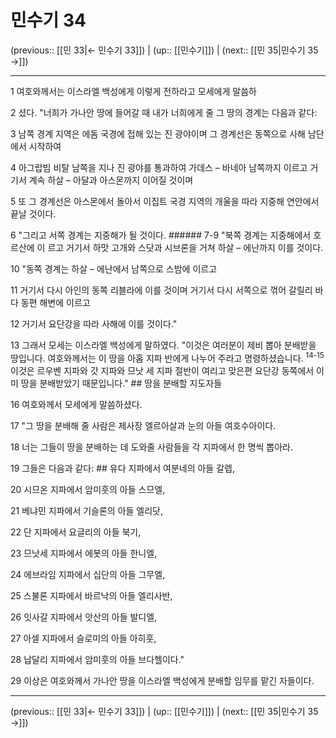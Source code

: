 # 민수기 34

(previous:: [[민 33|← 민수기 33]]) | (up:: [[민수기]]) | (next:: [[민 35|민수기 35 →]])

***




1 
여호와께서는 이스라엘 백성에게 이렇게 전하라고 모세에게 말씀하 



2 
셨다. "너희가 가나안 땅에 들어갈 때 내가 너희에게 줄 그 땅의 경계는 다음과 같다: 



3 
남쪽 경계 지역은 에돔 국경에 접해 있는 진 광야이며 그 경계선은 동쪽으로 사해 남단에서 시작하여 



4 
아그랍빔 비탈 남쪽을 지나 진 광야를 통과하여 가데스 – 바네아 남쪽까지 이르고 거기서 계속 하살 – 아달과 아스몬까지 이어질 것이며 



5 
또 그 경계선은 아스몬에서 돌아서 이집트 국경 지역의 개울을 따라 지중해 연안에서 끝날 것이다. 



6 
"그리고 서쪽 경계는 지중해가 될 것이다. ###### 7-9 "북쪽 경계는 지중해에서 호르산에 이 르고 거기서 하맛 고개와 스닷과 시브론을 거쳐 하살 – 에난까지 이를 것이다. 



10 
"동쪽 경계는 하살 – 에난에서 남쪽으로 스밤에 이르고 



11 
거기서 다시 아인의 동쪽 리블라에 이를 것이며 거기서 다시 서쪽으로 꺾어 갈릴리 바다 동편 해변에 이르고 



12 
거기서 요단강을 따라 사해에 이를 것이다." 



13 
그래서 모세는 이스라엘 백성에게 말하였다. "이것은 여러분이 제비 뽑아 분배받을 땅입니다. 여호와께서는 이 땅을 아홉 지파 반에게 나누어 주라고 명령하셨습니다. <sup class="versenum">14-15</sup>이것은 르우벤 지파와 갓 지파와 므낫 세 지파 절반이 여리고 맞은편 요단강 동쪽에서 이미 땅을 분배받았기 때문입니다." ## 땅을 분배할 지도자들 



16 
여호와께서 모세에게 말씀하셨다. 



17 
"그 땅을 분배해 줄 사람은 제사장 엘르아살과 눈의 아들 여호수아이다. 



18 
너는 그들이 땅을 분배하는 데 도와줄 사람들을 각 지파에서 한 명씩 뽑아라. 



19 
그들은 다음과 같다: ## 유다 지파에서 여분네의 아들 갈렙, 



20 
시므온 지파에서 암미훗의 아들 스므엘, 



21 
베냐민 지파에서 기슬론의 아들 엘리닷, 



22 
단 지파에서 요글리의 아들 북기, 



23 
므낫세 지파에서 에봇의 아들 한니엘, 



24 
에브라임 지파에서 십단의 아들 그무엘, 



25 
스불론 지파에서 바르낙의 아들 엘리사반, 



26 
잇사갈 지파에서 앗산의 아들 발디엘, 



27 
아셀 지파에서 슬로미의 아들 아히훗, 



28 
납달리 지파에서 암미훗의 아들 브다헬이다." 



29 
이상은 여호와께서 가나안 땅을 이스라엘 백성에게 분배할 임무를 맡긴 자들이다.

***

(previous:: [[민 33|← 민수기 33]]) | (up:: [[민수기]]) | (next:: [[민 35|민수기 35 →]])
